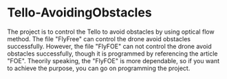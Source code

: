 # Tello-AvoidingObstacles
The project is to control the Tello to avoid obstacles by using optical flow method.
The file "FlyFree" can control the drone avoid obstacles successfully. However, the file "FlyFOE" can not control the drone avoid obstacles successfully, though it is programmed by referencing the article "FOE". Theorily speaking, the "FlyFOE" is more dependable, so if you want to achieve the purpose, you can go on programming the project.

